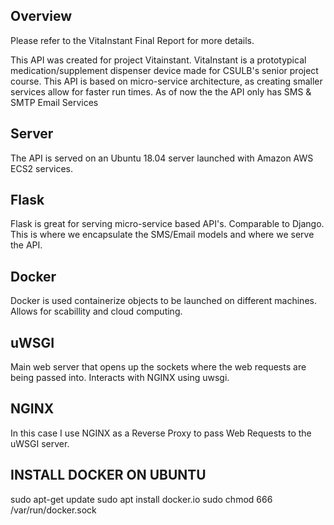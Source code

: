 ## Overview ##
Please refer to the VitaInstant Final Report for more details. 

This API was created for project Vitainstant.
VitaInstant is a prototypical medication/supplement 
dispenser device made for CSULB's senior project course.
This API is based on micro-service architecture, as 
creating smaller services allow for faster run times.
As of now the the API only has SMS & SMTP Email Services

## Server ##
The API is served on an Ubuntu 18.04 server launched with 
Amazon AWS ECS2 services. 

## Flask ##
Flask is great for serving micro-service based API's.
Comparable to Django. This is where we encapsulate the 
SMS/Email models and where we serve the API.

## Docker ##
Docker is used containerize objects to be launched on 
different machines. Allows for scabillity and cloud
computing. 

## uWSGI ##
Main web server that opens up the sockets where the web
requests are being passed into. Interacts with 
NGINX using uwsgi. 

## NGINX ## 
In this case I use NGINX as a Reverse Proxy to 
pass Web Requests to the uWSGI server. 

## INSTALL DOCKER ON UBUNTU ##
sudo apt-get update 
sudo apt install docker.io
sudo chmod 666 /var/run/docker.sock

